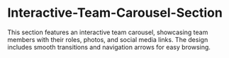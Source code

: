 # Interactive-Team-Carousel-Section
This section features an interactive team carousel, showcasing team members with their roles, photos, and social media links. The design includes smooth transitions and navigation arrows for easy browsing. 
